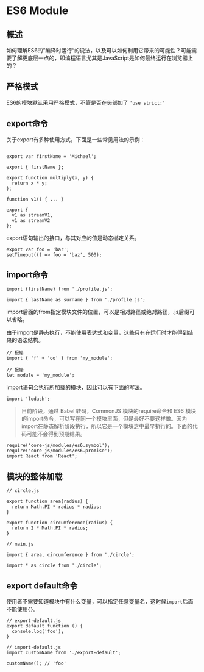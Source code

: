 # ES6 Module 




## 概述

如何理解ES6的”编译时运行“的说法，以及可以如何利用它带来的可能性？可能需要了解更底层一点的，即编程语言尤其是JavaScript是如何最终运行在浏览器上的？

## 严格模式

ES6的模块默认采用严格模式，不管是否在头部加了 `'use strict;'`

## export命令

关于export有多种使用方式，下面是一些常见用法的示例：
 
```

export var firstName = 'Michael';

export { firstName };

export function multiply(x, y) {
  return x * y;
};

function v1() { ... }

export {
  v1 as streamV1,
  v1 as streamV2
};
```



export语句输出的接口，与其对应的值是动态绑定关系。

```
export var foo = 'bar';
setTimeout(() => foo = 'baz', 500);

```


## import命令


```
import {firstName} from './profile.js';

import { lastName as surname } from './profile.js';
```

import后面的from指定模块文件的位置，可以是相对路径或绝对路径，.js后缀可以省略。

由于import是静态执行，不能使用表达式和变量，这些只有在运行时才能得到结果的语法结构。

```
// 报错
import { 'f' + 'oo' } from 'my_module';

// 报错
let module = 'my_module';
```

import语句会执行所加载的模块，因此可以有下面的写法。

```
import 'lodash';
```



> 目前阶段，通过 Babel 转码，CommonJS 模块的require命令和 ES6 模块的import命令，可以写在同一个模块里面，但是最好不要这样做。因为import在静态解析阶段执行，所以它是一个模块之中最早执行的。下面的代码可能不会得到预期结果。


```
require('core-js/modules/es6.symbol');
require('core-js/modules/es6.promise');
import React from 'React';
```

## 模块的整体加载

```
// circle.js

export function area(radius) {
  return Math.PI * radius * radius;
}

export function circumference(radius) {
  return 2 * Math.PI * radius;
}
```

```
// main.js

import { area, circumference } from './circle';

import * as circle from './circle';
```

## export default命令


使用者不需要知道模块中有什么变量，可以指定任意变量名，这时候`import`后面不能使用`{}`。



```
// export-default.js
export default function () {
  console.log('foo');
}
```

```
// import-default.js
import customName from './export-default';

customName(); // 'foo'
```





















